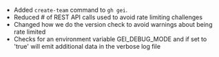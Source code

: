 - Added `create-team` command to `gh gei`.
- Reduced # of REST API calls used to avoid rate limiting challenges
- Changed how we do the version check to avoid warnings about being rate limited
- Checks for an environment variable GEI_DEBUG_MODE and if set to 'true' will emit additional data in the verbose log file
